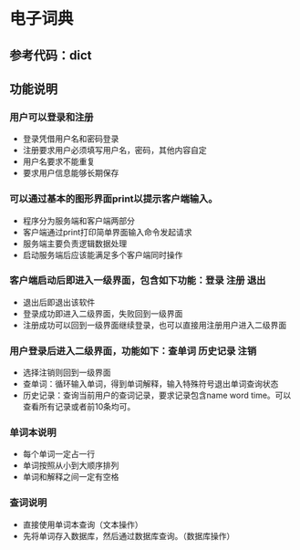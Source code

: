 # 电子词典
## 参考代码：dict

## 功能说明
### 用户可以登录和注册
* 登录凭借用户名和密码登录
* 注册要求用户必须填写用户名，密码，其他内容自定
* 用户名要求不能重复
* 要求用户信息能够长期保存

### 可以通过基本的图形界面print以提示客户端输入。
* 程序分为服务端和客户端两部分
* 客户端通过print打印简单界面输入命令发起请求
* 服务端主要负责逻辑数据处理
* 启动服务端后应该能满足多个客户端同时操作

### 客户端启动后即进入一级界面，包含如下功能：登录 注册 退出

* 退出后即退出该软件
* 登录成功即进入二级界面，失败回到一级界面
* 注册成功可以回到一级界面继续登录，也可以直接用注册用户进入二级界面
### 用户登录后进入二级界面，功能如下：查单词 历史记录 注销

* 选择注销则回到一级界面
* 查单词：循环输入单词，得到单词解释，输入特殊符号退出单词查询状态
* 历史记录：查询当前用户的查词记录，要求记录包含name   word   time。可以查看所有记录或者前10条均可。
### 单词本说明

* 每个单词一定占一行
* 单词按照从小到大顺序排列
* 单词和解释之间一定有空格

### 查词说明

* 直接使用单词本查询（文本操作）
* 先将单词存入数据库，然后通过数据库查询。（数据库操作）